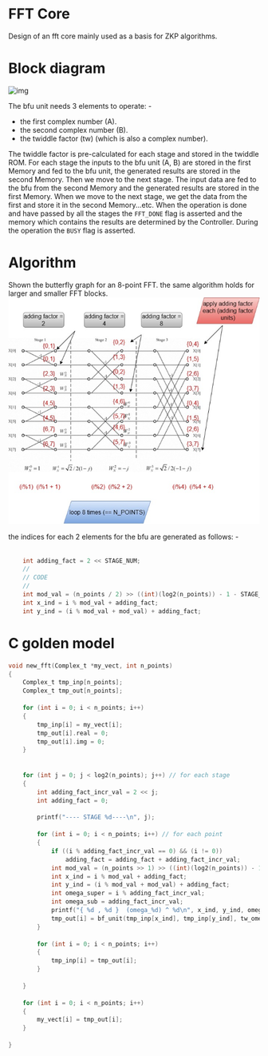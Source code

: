 # FFT Core
Design of an fft core mainly used as a basis for ZKP algorithms.


# Block diagram
![img](../FFT-Core/fft_c/docs/FFT_CORE_BD.jpg)

The bfu unit needs 3 elements to operate: -
* the first complex number (A).
* the second complex number (B).
* the twiddle factor (tw) (which is also a complex number).

The twiddle factor is pre-calculated for each stage and stored in the twiddle ROM. For each stage the inputs to the bfu unit (A, B) are stored in the first Memory and fed to the bfu unit, the generated results are stored in the second Memory. Then we move to the next stage. The input data are fed to the bfu from the second Memory and the generated results are stored in the first Memory. When we move to the next stage, we get the data from the first and store it in the second Memory...etc. 
When the operation is done and have passed by all the stages the `FFT_DONE` flag is asserted and the memory which contains the results are determined by the Controller. During the operation the `BUSY` flag is asserted. 

# Algorithm

Shown the butterfly graph for an 8-point FFT. the same algorithm holds for larger and smaller FFT blocks.
![img2](./fft_c/docs/butter.jpg)

the indices for each 2 elements for the bfu are generated as follows: -

```c
    
    int adding_fact = 2 << STAGE_NUM;
    //
    // CODE
    //
    int mod_val = (n_points / 2) >> ((int)(log2(n_points)) - 1 - STAGE_NUM);
    int x_ind = i % mod_val + adding_fact;
    int y_ind = (i % mod_val + mod_val) + adding_fact;

```

# C golden model

```c
void new_fft(Complex_t *my_vect, int n_points)
{
    Complex_t tmp_inp[n_points];
    Complex_t tmp_out[n_points];

    for (int i = 0; i < n_points; i++)
    {
        tmp_inp[i] = my_vect[i];
        tmp_out[i].real = 0;
        tmp_out[i].img = 0;
    }
    

    for (int j = 0; j < log2(n_points); j++) // for each stage
    {
        int adding_fact_incr_val = 2 << j;
        int adding_fact = 0;

        printf("---- STAGE %d----\n", j);

        for (int i = 0; i < n_points; i++) // for each point
        {
            if ((i % adding_fact_incr_val == 0) && (i != 0))
                adding_fact = adding_fact + adding_fact_incr_val;
            int mod_val = (n_points >> 1) >> ((int)(log2(n_points)) - 1 - j);
            int x_ind = i % mod_val + adding_fact;
            int y_ind = (i % mod_val + mod_val) + adding_fact;
            int omega_super = i % adding_fact_incr_val;
            int omega_sub = adding_fact_incr_val;
            printf("{ %d , %d }  (omega_%d) ^ %d\n", x_ind, y_ind, omega_sub, omega_super);
            tmp_out[i] = bf_unit(tmp_inp[x_ind], tmp_inp[y_ind], tw_omega(omega_super, omega_sub));
        }

        for (int i = 0; i < n_points; i++)
        {
            tmp_inp[i] = tmp_out[i];
        }
        
    }

    for (int i = 0; i < n_points; i++)
    {
        my_vect[i] = tmp_out[i];
    }
    
}

```